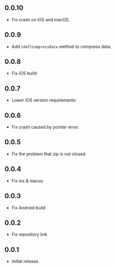## 0.0.10

* Fix crash on iOS and macOS.

## 0.0.9

* Add `tdeflCompressData` method to compress data.

## 0.0.8

* Fix iOS build

## 0.0.7

* Lower iOS version requirements

## 0.0.6

* Fix crash caused by pointer error.

## 0.0.5

* Fix the problem that zip is not closed.

## 0.0.4

* Fix ios & macos

## 0.0.3

* Fix Android build

## 0.0.2

* Fix repository link

## 0.0.1

* Initial release.